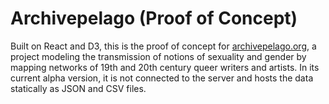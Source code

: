 # Archivepelago (Proof of Concept)

Built on React and D3, this is the proof of concept for [archivepelago.org](https://archivepelago.org), a project modeling the transmission of notions of sexuality and gender by mapping networks of 19th and 20th century queer writers and artists. In its current alpha version, it is not connected to the server and hosts the data statically as JSON and CSV files.
